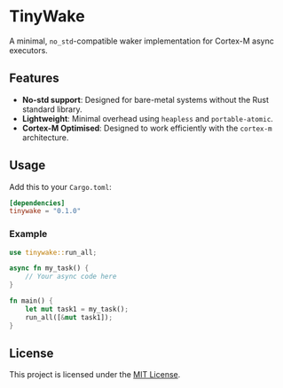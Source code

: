 # TinyWake

A minimal, `no_std`-compatible waker implementation for Cortex-M async executors.

## Features

- **No-std support**: Designed for bare-metal systems without the Rust standard library.
- **Lightweight**: Minimal overhead using `heapless` and `portable-atomic`.
- **Cortex-M Optimised**: Designed to work efficiently with the `cortex-m` architecture.

## Usage

Add this to your `Cargo.toml`:

```toml
[dependencies]
tinywake = "0.1.0"
```

### Example

```rust
use tinywake::run_all;

async fn my_task() {
    // Your async code here
}

fn main() {
    let mut task1 = my_task();
    run_all([&mut task1]);
}
```

## License

This project is licensed under the [MIT License](LICENSE).

